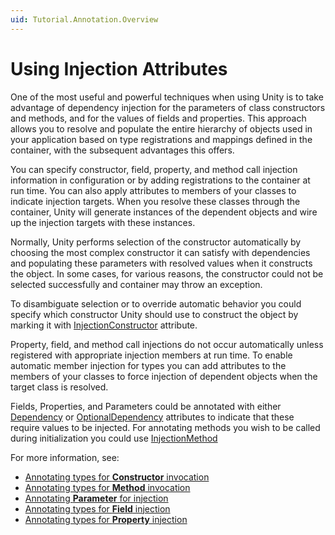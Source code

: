 ```yaml
---
uid: Tutorial.Annotation.Overview
---
```


# Using Injection Attributes

One of the most useful and powerful techniques when using Unity is to take advantage of dependency injection for the parameters of class constructors and methods, and for the values of fields and properties. This approach allows you to resolve and populate the entire hierarchy of objects used in your application based on type registrations and mappings defined in the container, with the subsequent advantages this offers.

You can specify constructor, field, property, and method call injection information in configuration or by adding registrations to the container at run time. You can also apply attributes to members of your classes to indicate injection targets. When you resolve these classes through the container, Unity will generate instances of the dependent objects and wire up the injection targets with these instances.

Normally, Unity performs selection of the constructor automatically by choosing the most complex constructor it can satisfy with dependencies and populating these parameters with resolved values when it constructs the object. In some cases, for various reasons, the constructor could not be selected successfully and container may throw an exception.

To disambiguate selection or to override automatic behavior you could specify which constructor Unity should use to construct the object by marking it with [InjectionConstructor](xref:Unity.InjectionConstructorAttribute) attribute.

Property, field, and method call injections do not occur automatically unless registered with appropriate injection members at run time. To enable automatic member injection for types you can add attributes to the members of your classes to force injection of dependent objects when the target class is resolved.

Fields, Properties, and Parameters could be annotated with either [Dependency](xref:Unity.DependencyAttribute) or [OptionalDependency](xref:Unity.OptionalDependencyAttribute) attributes to indicate that these require values to be injected. For annotating methods you wish to be called during initialization you could use [InjectionMethod](xref:Unity.InjectionMethodAttribute)

For more information, see:

* [Annotating types for **Constructor** invocation](xref:Tutorial.Annotation.Constructor)
* [Annotating types for **Method** invocation](xref:Tutorial.Annotation.Method)
* [Annotating **Parameter** for injection](xref:Tutorial.Annotation.Parameter)
* [Annotating types for **Field** injection](xref:Tutorial.Annotation.Field)
* [Annotating types for **Property** injection](xref:Tutorial.Annotation.Property)
